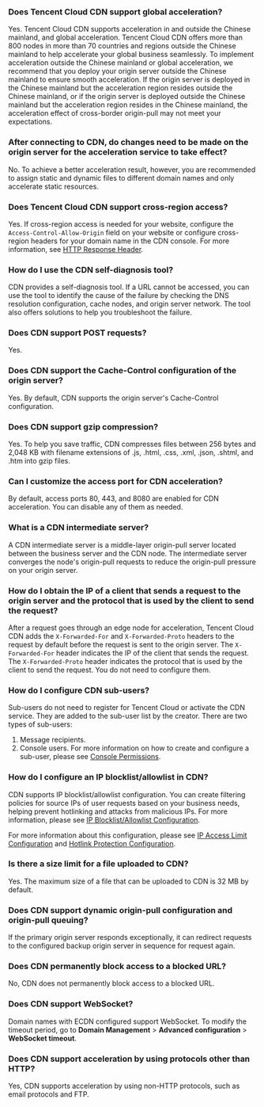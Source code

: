 [](id:q1)
### Does Tencent Cloud CDN support global acceleration?
Yes. Tencent Cloud CDN supports acceleration in and outside the Chinese mainland, and global acceleration. Tencent Cloud CDN offers more than 800 nodes in more than 70 countries and regions outside the Chinese mainland to help accelerate your global business seamlessly. To implement acceleration outside the Chinese mainland or global acceleration, we recommend that you deploy your origin server outside the Chinese mainland to ensure smooth acceleration. If the origin server is deployed in the Chinese mainland but the acceleration region resides outside the Chinese mainland, or if the origin server is deployed outside the Chinese mainland but the acceleration region resides in the Chinese mainland, the acceleration effect of cross-border origin-pull may not meet your expectations.

[](id:q2)
### After connecting to CDN, do changes need to be made on the origin server for the acceleration service to take effect?
No. To achieve a better acceleration result, however, you are recommended to assign static and dynamic files to different domain names and only accelerate static resources.

[](id:q3)
### Does Tencent Cloud CDN support cross-region access?
Yes. If cross-region access is needed for your website, configure the `Access-Control-Allow-Origin` field on your website or configure cross-region headers for your domain name in the CDN console. For more information, see [HTTP Response Header](https://www.tencentcloud.com/document/product/228/35320).

[](id:q5)
### How do I use the CDN self-diagnosis tool?
CDN provides a self-diagnosis tool. If a URL cannot be accessed, you can use the tool to identify the cause of the failure by checking the DNS resolution configuration, cache nodes, and origin server network. The tool also offers solutions to help you troubleshoot the failure.

[](id:q7)
### Does CDN support POST requests?
Yes.

[](id:q8)
### Does CDN support the Cache-Control configuration of the origin server?
Yes. By default, CDN supports the origin server's Cache-Control configuration.

[](id:q9)
### Does CDN support gzip compression?
Yes. To help you save traffic, CDN compresses files between 256 bytes and 2,048 KB with filename extensions of .js, .html, .css, .xml, .json, .shtml, and .htm into gzip files.

[](id:q10)
### Can I customize the access port for CDN acceleration?
By default, access ports 80, 443, and 8080 are enabled for CDN acceleration. You can disable any of them as needed.

[](id:q11)
### What is a CDN intermediate server?
A CDN intermediate server is a middle-layer origin-pull server located between the business server and the CDN node. The intermediate server converges the node's origin-pull requests to reduce the origin-pull pressure on your origin server.

[](id:q12)
### How do I obtain the IP of a client that sends a request to the origin server and the protocol that is used by the client to send the request?
After a request goes through an edge node for acceleration, Tencent Cloud CDN adds the `X-Forwarded-For` and `X-Forwarded-Proto` headers to the request by default before the request is sent to the origin server. The `X-Forwarded-For` header indicates the IP of the client that sends the request. The `X-Forwarded-Proto` header indicates the protocol that is used by the client to send the request. You do not need to configure them.

[](id:q13)
### How do I configure CDN sub-users?
Sub-users do not need to register for Tencent Cloud or activate the CDN service. They are added to the sub-user list by the creator. There are two types of sub-users:
1. Message recipients.
2. Console users. For more information on how to create and configure a sub-user, please see [Console Permissions](https://www.tencentcloud.com/document/product/228/35229).

[](id:q14)
### How do I configure an IP blocklist/allowlist in CDN?
CDN supports IP blocklist/allowlist configuration. You can create filtering policies for source IPs of user requests based on your business needs, helping prevent hotlinking and attacks from malicious IPs. For more information, please see [IP Blocklist/Allowlist Configuration](https://www.tencentcloud.com/document/product/228/6298).

For more information about this configuration, please see [IP Access Limit Configuration](https://www.tencentcloud.com/document/product/228/6420) and [Hotlink Protection Configuration](https://www.tencentcloud.com/document/product/228/6292).


[](id:q19)
### Is there a size limit for a file uploaded to CDN?
Yes. The maximum size of a file that can be uploaded to CDN is 32 MB by default.

[](id:q24)

### Does CDN support dynamic origin-pull configuration and origin-pull queuing?
If the primary origin server responds exceptionally, it can redirect requests to the configured backup origin server in sequence for request again.

[](id:q25)
### Does CDN permanently block access to a blocked URL?
No, CDN does not permanently block access to a blocked URL.

[](id:q26)
### Does CDN support WebSocket?
Domain names with ECDN configured support WebSocket. To modify the timeout period, go to **Domain Management** > **Advanced configuration** > **WebSocket timeout**.

### Does CDN support acceleration by using protocols other than HTTP?
Yes, CDN supports acceleration by using non-HTTP protocols, such as email protocols and FTP.
